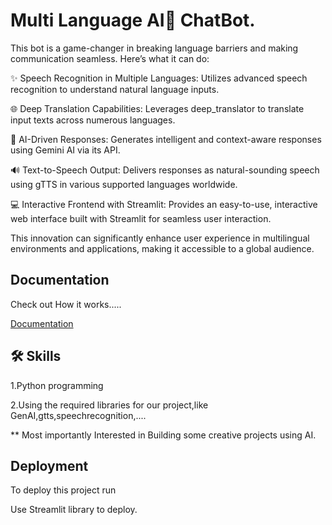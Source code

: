 
# Multi Language AI🤖 ChatBot.

This bot is a game-changer in breaking language barriers and making communication seamless. Here’s what it can do:

✨ Speech Recognition in Multiple Languages: Utilizes advanced speech recognition to understand natural language inputs.

🌐 Deep Translation Capabilities: Leverages deep_translator to translate input texts across numerous languages. 

🧠 AI-Driven Responses: Generates intelligent and context-aware responses using Gemini AI via its API. 

🔊 Text-to-Speech Output: Delivers responses as natural-sounding speech using gTTS in various supported languages worldwide. 

💻 Interactive Frontend with Streamlit: Provides an easy-to-use, interactive web interface built with Streamlit for seamless user interaction.

This innovation can significantly enhance user experience in multilingual environments and applications, making it accessible to a global audience.


## Documentation

Check out How it works.....

[Documentation](https://www.linkedin.com/posts/tsivaprasad_naturallanguageprocessing-speechrecognition-activity-7219313970564775936-UkdL?utm_source=share&utm_medium=member_desktop)





## 🛠 Skills
1.Python programming

2.Using the required libraries for our project,like GenAI,gtts,speechrecognition,.... 

** Most importantly Interested in Building some creative projects using AI.


## Deployment

To deploy this project run

Use Streamlit library to deploy.


